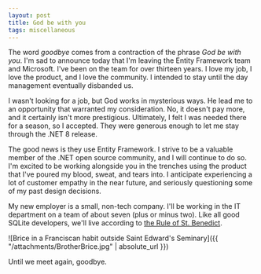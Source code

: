 ```yaml
---
layout: post
title: God be with you
tags: miscellaneous
---
```

The word *goodbye* comes from a contraction of the phrase *God be with you*. I'm sad to announce today that I'm leaving the Entity Framework team and Microsoft. I've been on the team for over thirteen years. I love my job, I love the product, and I love the community. I intended to stay until the day management eventually disbanded us.

I wasn't looking for a job, but God works in mysterious ways. He lead me to an opportunity that warranted my consideration. No, it doesn't pay more, and it certainly isn't more prestigious. Ultimately, I felt I was needed there for a season, so I accepted. They were generous enough to let me stay through the .NET 8 release.

The good news is they use Entity Framework. I strive to be a valuable member of the .NET open source community, and I will continue to do so. I'm excited to be working alongside you in the trenches using the product that I've poured my blood, sweat, and tears into. I anticipate experiencing a lot of customer empathy in the near future, and seriously questioning some of my past design decisions.

My new employer is a small, non-tech company. I'll be working in the IT department on a team of about seven (plus or minus two). Like all good SQLite developers, we'll live according to [the Rule of St. Benedict](https://sqlite.org/codeofethics.html).

![Brice in a Franciscan habit outside Saint Edward's Seminary]({{ "/attachments/BrotherBrice.jpg" | absolute_url }})

Until we meet again, goodbye.
